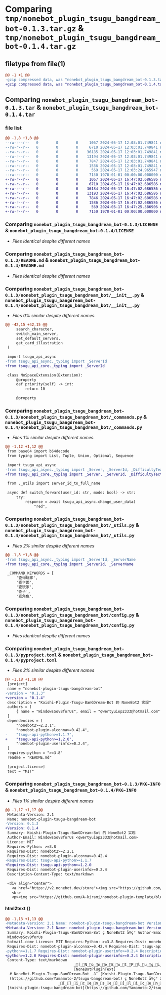 # Comparing `tmp/nonebot_plugin_tsugu_bangdream_bot-0.1.3.tar.gz` & `tmp/nonebot_plugin_tsugu_bangdream_bot-0.1.4.tar.gz`

## filetype from file(1)

```diff
@@ -1 +1 @@
-gzip compressed data, was "nonebot_plugin_tsugu_bangdream_bot-0.1.3.tar", last modified: Fri May 17 12:03:24 2024, max compression
+gzip compressed data, was "nonebot_plugin_tsugu_bangdream_bot-0.1.4.tar", last modified: Fri May 17 16:47:25 2024, max compression
```

## Comparing `nonebot_plugin_tsugu_bangdream_bot-0.1.3.tar` & `nonebot_plugin_tsugu_bangdream_bot-0.1.4.tar`

### file list

```diff
@@ -1,8 +1,8 @@
--rw-r--r--   0        0        0     1067 2024-05-17 12:03:01.749841 nonebot_plugin_tsugu_bangdream_bot-0.1.3/LICENSE
--rw-r--r--   0        0        0     6710 2024-05-17 12:03:01.749841 nonebot_plugin_tsugu_bangdream_bot-0.1.3/README.md
--rw-r--r--   0        0        0    36185 2024-05-17 12:03:01.749841 nonebot_plugin_tsugu_bangdream_bot-0.1.3/nonebot_plugin_tsugu_bangdream_bot/__init__.py
--rw-r--r--   0        0        0    13194 2024-05-17 12:03:01.749841 nonebot_plugin_tsugu_bangdream_bot-0.1.3/nonebot_plugin_tsugu_bangdream_bot/_commands.py
--rw-r--r--   0        0        0     7847 2024-05-17 12:03:01.749841 nonebot_plugin_tsugu_bangdream_bot-0.1.3/nonebot_plugin_tsugu_bangdream_bot/_utils.py
--rw-r--r--   0        0        0     1586 2024-05-17 12:03:01.749841 nonebot_plugin_tsugu_bangdream_bot-0.1.3/nonebot_plugin_tsugu_bangdream_bot/config.py
--rw-r--r--   0        0        0      569 2024-05-17 12:03:24.965947 nonebot_plugin_tsugu_bangdream_bot-0.1.3/pyproject.toml
--rw-r--r--   0        0        0     7150 1970-01-01 00:00:00.000000 nonebot_plugin_tsugu_bangdream_bot-0.1.3/PKG-INFO
+-rw-r--r--   0        0        0     1067 2024-05-17 16:47:02.686586 nonebot_plugin_tsugu_bangdream_bot-0.1.4/LICENSE
+-rw-r--r--   0        0        0     6710 2024-05-17 16:47:02.686586 nonebot_plugin_tsugu_bangdream_bot-0.1.4/README.md
+-rw-r--r--   0        0        0    36184 2024-05-17 16:47:02.686586 nonebot_plugin_tsugu_bangdream_bot-0.1.4/nonebot_plugin_tsugu_bangdream_bot/__init__.py
+-rw-r--r--   0        0        0    13193 2024-05-17 16:47:02.686586 nonebot_plugin_tsugu_bangdream_bot-0.1.4/nonebot_plugin_tsugu_bangdream_bot/_commands.py
+-rw-r--r--   0        0        0     7846 2024-05-17 16:47:02.686586 nonebot_plugin_tsugu_bangdream_bot-0.1.4/nonebot_plugin_tsugu_bangdream_bot/_utils.py
+-rw-r--r--   0        0        0     1586 2024-05-17 16:47:02.686586 nonebot_plugin_tsugu_bangdream_bot-0.1.4/nonebot_plugin_tsugu_bangdream_bot/config.py
+-rw-r--r--   0        0        0      569 2024-05-17 16:47:25.386906 nonebot_plugin_tsugu_bangdream_bot-0.1.4/pyproject.toml
+-rw-r--r--   0        0        0     7150 1970-01-01 00:00:00.000000 nonebot_plugin_tsugu_bangdream_bot-0.1.4/PKG-INFO
```

### Comparing `nonebot_plugin_tsugu_bangdream_bot-0.1.3/LICENSE` & `nonebot_plugin_tsugu_bangdream_bot-0.1.4/LICENSE`

 * *Files identical despite different names*

### Comparing `nonebot_plugin_tsugu_bangdream_bot-0.1.3/README.md` & `nonebot_plugin_tsugu_bangdream_bot-0.1.4/README.md`

 * *Files identical despite different names*

### Comparing `nonebot_plugin_tsugu_bangdream_bot-0.1.3/nonebot_plugin_tsugu_bangdream_bot/__init__.py` & `nonebot_plugin_tsugu_bangdream_bot-0.1.4/nonebot_plugin_tsugu_bangdream_bot/__init__.py`

 * *Files 0% similar despite different names*

```diff
@@ -42,15 +42,15 @@
     search_character,
     switch_main_server,
     set_default_servers,
     get_card_illustration
 )
 
 import tsugu_api_async
-from tsugu_api_async._typing import _ServerId
+from tsugu_api_core._typing import _ServerId
 
 class NoSpaceExtension(Extension):
     @property
     def priority(self) -> int:
         return 10
     
     @property
```

### Comparing `nonebot_plugin_tsugu_bangdream_bot-0.1.3/nonebot_plugin_tsugu_bangdream_bot/_commands.py` & `nonebot_plugin_tsugu_bangdream_bot-0.1.4/nonebot_plugin_tsugu_bangdream_bot/_commands.py`

 * *Files 1% similar despite different names*

```diff
@@ -1,12 +1,12 @@
 from base64 import b64decode
 from typing import List, Tuple, Union, Optional, Sequence
 
 import tsugu_api_async
-from tsugu_api_async._typing import _Server, _ServerId, _DifficultyText
+from tsugu_api_core._typing import _Server, _ServerId, _DifficultyText
 
 from ._utils import server_id_to_full_name
 
 async def switch_forward(user_id: str, mode: bool) -> str:
     try:
         response = await tsugu_api_async.change_user_data(
             "red",
```

### Comparing `nonebot_plugin_tsugu_bangdream_bot-0.1.3/nonebot_plugin_tsugu_bangdream_bot/_utils.py` & `nonebot_plugin_tsugu_bangdream_bot-0.1.4/nonebot_plugin_tsugu_bangdream_bot/_utils.py`

 * *Files 2% similar despite different names*

```diff
@@ -1,8 +1,8 @@
-from tsugu_api_async._typing import _ServerId, _ServerName
+from tsugu_api_core._typing import _ServerId, _ServerName
 
 _COMMAND_KEYWORDS = [
     '查询玩家',
     '查卡面',
     '查玩家',
     '查卡',
     '查角色',
```

### Comparing `nonebot_plugin_tsugu_bangdream_bot-0.1.3/nonebot_plugin_tsugu_bangdream_bot/config.py` & `nonebot_plugin_tsugu_bangdream_bot-0.1.4/nonebot_plugin_tsugu_bangdream_bot/config.py`

 * *Files identical despite different names*

### Comparing `nonebot_plugin_tsugu_bangdream_bot-0.1.3/pyproject.toml` & `nonebot_plugin_tsugu_bangdream_bot-0.1.4/pyproject.toml`

 * *Files 2% similar despite different names*

```diff
@@ -1,18 +1,18 @@
 [project]
 name = "nonebot-plugin-tsugu-bangdream-bot"
-version = "0.1.3"
+version = "0.1.4"
 description = "Koishi-Plugin-Tsugu-BanGDream-Bot 的 NoneBot2 实现"
 authors = [
     { name = "WindowsSov8forUs", email = "qwertyuiop2333@hotmail.com" },
 ]
 dependencies = [
     "nonebot2>=2.2.1",
     "nonebot-plugin-alconna>=0.42.4",
-    "tsugu-api-python>=1.1.7",
+    "tsugu-api-python>=1.2.0",
     "nonebot-plugin-userinfo>=0.2.4",
 ]
 requires-python = ">=3.8"
 readme = "README.md"
 
 [project.license]
 text = "MIT"
```

### Comparing `nonebot_plugin_tsugu_bangdream_bot-0.1.3/PKG-INFO` & `nonebot_plugin_tsugu_bangdream_bot-0.1.4/PKG-INFO`

 * *Files 1% similar despite different names*

```diff
@@ -1,17 +1,17 @@
 Metadata-Version: 2.1
 Name: nonebot-plugin-tsugu-bangdream-bot
-Version: 0.1.3
+Version: 0.1.4
 Summary: Koishi-Plugin-Tsugu-BanGDream-Bot 的 NoneBot2 实现
 Author-Email: WindowsSov8forUs <qwertyuiop2333@hotmail.com>
 License: MIT
 Requires-Python: >=3.8
 Requires-Dist: nonebot2>=2.2.1
 Requires-Dist: nonebot-plugin-alconna>=0.42.4
-Requires-Dist: tsugu-api-python>=1.1.7
+Requires-Dist: tsugu-api-python>=1.2.0
 Requires-Dist: nonebot-plugin-userinfo>=0.2.4
 Description-Content-Type: text/markdown
 
 <div align="center">
   <a href="https://v2.nonebot.dev/store"><img src="https://github.com/A-kirami/nonebot-plugin-template/blob/resources/nbp_logo.png" width="180" height="180" alt="NoneBotPluginLogo"></a>
   <br>
   <p><img src="https://github.com/A-kirami/nonebot-plugin-template/blob/resources/NoneBotPlugin.svg" width="240" alt="NoneBotPluginText"></p>
```

#### html2text {}

```diff
@@ -1,13 +1,13 @@
-Metadata-Version: 2.1 Name: nonebot-plugin-tsugu-bangdream-bot Version: 0.1.3
+Metadata-Version: 2.1 Name: nonebot-plugin-tsugu-bangdream-bot Version: 0.1.4
 Summary: Koishi-Plugin-Tsugu-BanGDream-Bot ç NoneBot2 å®ç° Author-Email:
 WindowsSov8forUs
 hotmail.com> License: MIT Requires-Python: >=3.8 Requires-Dist: nonebot2>=2.2.1
 Requires-Dist: nonebot-plugin-alconna>=0.42.4 Requires-Dist: tsugu-api-
-python>=1.1.7 Requires-Dist: nonebot-plugin-userinfo>=0.2.4 Description-
+python>=1.2.0 Requires-Dist: nonebot-plugin-userinfo>=0.2.4 Description-
 Content-Type: text/markdown
                               _[_N_o_n_e_B_o_t_P_l_u_g_i_n_L_o_g_o_]
                               [NoneBotPluginText]
  # NoneBot-Plugin-Tsugu-BanGDream-Bot _â¨ [Koishi-Plugin-Tsugu-BanGDream-Bot]
  (https://github.com/Yamamoto-2/tsugu-bangdream-bot) ç NoneBot2 å®ç° â¨_
                        _[_l_i_c_e_n_s_e_]_[_l_i_c_e_n_s_e_]_[_p_y_p_i_][python]
 [koishi-plugin-tsugu-bangdream-bot](https://github.com/Yamamoto-2/tsugu-
```

